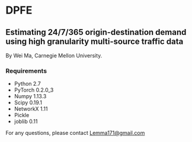 # DPFE

## Estimating 24/7/365 origin-destination demand using high granularity multi-source traffic data


By Wei Ma, Carnegie Mellon University. 


### Requirements

- Python 2.7
- PyTorch 0.2.0_3
- Numpy 1.13.3
- Scipy 0.19.1
- NetworkX 1.11
- Pickle
- joblib 0.11


For any questions, please contact Lemma171@gmail.com


